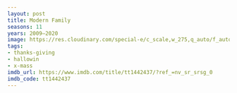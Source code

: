 ```yaml
---
layout: post
title: Modern Family
seasons: 11
years: 2009–2020
image: https://res.cloudinary.com/special-e/c_scale,w_275,q_auto/f_auto/Series%20posters/Modern_Family.png
tags:
- thanks-giving
- hallowin
- x-mass
imdb_url: https://www.imdb.com/title/tt1442437/?ref_=nv_sr_srsg_0
imdb_code: tt1442437
---
```

